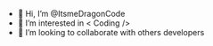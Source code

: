 - 👋 Hi, I’m @ItsmeDragonCode
- 👀 I’m interested in < Coding />
- 💞️ I’m looking to collaborate with others developers
